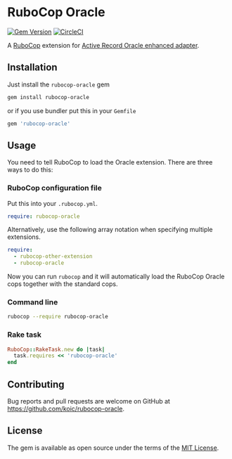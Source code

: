 # RuboCop Oracle

[![Gem Version](https://badge.fury.io/rb/rubocop-oracle.svg)](https://badge.fury.io/rb/rubocop-oracle)
[![CircleCI](https://circleci.com/gh/koic/rubocop-oracle.svg?style=svg)](https://circleci.com/gh/koic/rubocop-oracle)

A [RuboCop](https://github.com/rubocop-hq/rubocop) extension for [Active Record Oracle enhanced adapter](https://github.com/rsim/oracle-enhanced).

## Installation

Just install the `rubocop-oracle` gem

```sh
gem install rubocop-oracle
```

or if you use bundler put this in your `Gemfile`

```ruby
gem 'rubocop-oracle'
```

## Usage

You need to tell RuboCop to load the Oracle extension. There are three
ways to do this:

### RuboCop configuration file

Put this into your `.rubocop.yml`.

```yaml
require: rubocop-oracle
```

Alternatively, use the following array notation when specifying multiple extensions.

```yaml
require:
  - rubocop-other-extension
  - rubocop-oracle
```

Now you can run `rubocop` and it will automatically load the RuboCop Oracle
cops together with the standard cops.

### Command line

```sh
rubocop --require rubocop-oracle
```

### Rake task

```ruby
RuboCop::RakeTask.new do |task|
  task.requires << 'rubocop-oracle'
end
```

## Contributing

Bug reports and pull requests are welcome on GitHub at https://github.com/koic/rubocop-oracle.

## License

The gem is available as open source under the terms of the [MIT License](https://opensource.org/licenses/MIT).
